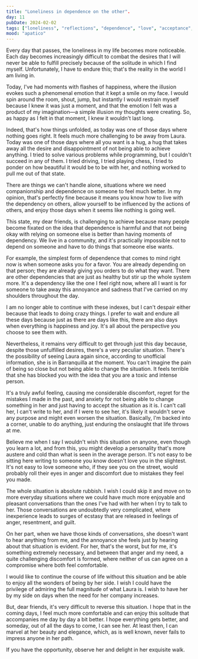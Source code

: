 ```yaml
---
title: "Loneliness in dependence on the other".
day: 11
pubDate: 2024-02-02
tags: ["loneliness", "reflections", "dependence", "love", "acceptance", "unfulfilled wishes", "bad moments", "support"]
mood: "apatico"
---
```


Every day that passes, the loneliness in my life becomes more noticeable. Each day becomes increasingly difficult to combat the desires that I will never be able to fulfill precisely because of the solitude in which I find myself. Unfortunately, I have to endure this; that's the reality in the world I am living in.

Today, I've had moments with flashes of happiness, where the illusion evokes such a phenomenal emotion that it kept a smile on my face. I would spin around the room, shout, jump, but instantly I would restrain myself because I knew it was just a moment, and that the emotion I felt was a product of my imagination—a simple illusion my thoughts were creating. So, as happy as I felt in that moment, I knew it wouldn't last long.

Indeed, that's how things unfolded, as today was one of those days where nothing goes right. It feels much more challenging to be away from Laura. Today was one of those days where all you want is a hug, a hug that takes away all the desire and disappointment of not being able to achieve anything. I tried to solve various problems while programming, but I couldn't succeed in any of them. I tried driving, I tried playing chess, I tried to ponder on how beautiful it would be to be with her, and nothing worked to pull me out of that state.

There are things we can't handle alone, situations where we need companionship and dependence on someone to feel much better. In my opinion, that's perfectly fine because it means you know how to live with the dependency on others, allow yourself to be influenced by the actions of others, and enjoy those days when it seems like nothing is going well.

This state, my dear friends, is challenging to achieve because many people become fixated on the idea that dependence is harmful and that not being okay with relying on someone else is better than having moments of dependency. We live in a community, and it's practically impossible not to depend on someone and have to do things that someone else wants.

For example, the simplest form of dependence that comes to mind right now is when someone asks you for a favor. You are already depending on that person; they are already giving you orders to do what they want. There are other dependencies that are just as healthy but stir up the whole system more. It's a dependency like the one I feel right now, where all I want is for someone to take away this annoyance and sadness that I've carried on my shoulders throughout the day.

I am no longer able to continue with these indexes, but I can't despair either because that leads to doing crazy things. I prefer to wait and endure all these days because just as there are days like this, there are also days when everything is happiness and joy. It's all about the perspective you choose to see them with.

Nevertheless, it remains very difficult to get through just this day because, despite those unfulfilled desires, there's a very peculiar situation. There's the possibility of seeing Laura again since, according to unofficial information, she is in Barranquilla at the moment. You can't imagine the pain of being so close but not being able to change the situation. It feels terrible that she has blocked you with the idea that you are a toxic and intense person.

It's a truly awful feeling, causing me considerable discomfort, regret for the mistakes I made in the past, and anxiety for not being able to change something in her and just having to accept the situation as it is. I can't call her, I can't write to her, and if I were to see her, it's likely it wouldn't serve any purpose and might even worsen the situation. Basically, I'm backed into a corner, unable to do anything, just enduring the onslaught that life throws at me.

Believe me when I say I wouldn't wish this situation on anyone, even though you learn a lot, and from this, you might develop a personality that's more austere and cold than what is seen in the average person. It's not easy to be sitting here writing to someone you know doesn't love you in the slightest. It's not easy to love someone who, if they see you on the street, would probably roll their eyes in anger and discomfort due to mistakes they feel you made.

The whole situation is absolute rubbish. I wish I could skip it and move on to more everyday situations where we could have much more enjoyable and pleasant conversations than the ones I've had with her when I try to talk to her. Those conversations are undoubtedly very complicated, where inexperience leads to surges of ecstasy that are released in feelings of anger, resentment, and guilt.

On her part, when we have those kinds of conversations, she doesn't want to hear anything from me, and the annoyance she feels just by hearing about that situation is evident. For her, that's the worst, but for me, it's something extremely necessary, and between that anger and my need, a quite challenging discomfort is formed, where neither of us can agree on a compromise where both feel comfortable.

I would like to continue the course of life without this situation and be able to enjoy all the wonders of being by her side. I wish I could have the privilege of admiring the full magnitude of what Laura is. I wish to have her by my side on days when the need for her company increases.

But, dear friends, it's very difficult to reverse this situation. I hope that in the coming days, I feel much more comfortable and can enjoy this solitude that accompanies me day by day a bit better. I hope everything gets better, and someday, out of all the days to come, I can see her. At least then, I can marvel at her beauty and elegance, which, as is well known, never fails to impress anyone in her path.

If you have the opportunity, observe her and delight in her exquisite walk.